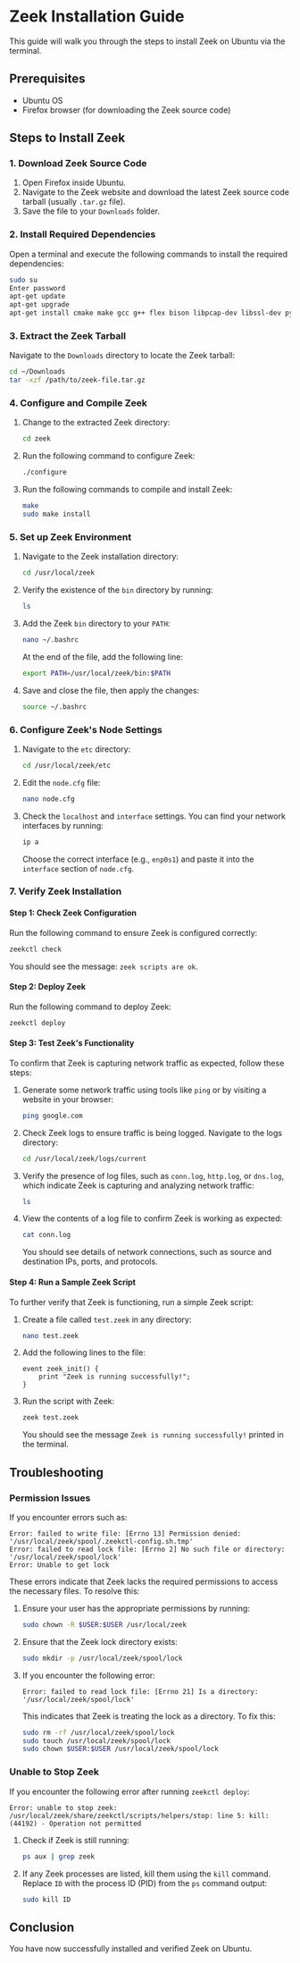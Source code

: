 # Zeek Installation Guide

This guide will walk you through the steps to install Zeek on Ubuntu via the terminal.

## Prerequisites

- Ubuntu OS
- Firefox browser (for downloading the Zeek source code)

## Steps to Install Zeek

### 1. Download Zeek Source Code

1. Open Firefox inside Ubuntu.
2. Navigate to the Zeek website and download the latest Zeek source code tarball (usually `.tar.gz` file).
3. Save the file to your `Downloads` folder.

### 2. Install Required Dependencies

Open a terminal and execute the following commands to install the required dependencies:

```bash
sudo su
Enter password
apt-get update
apt-get upgrade
apt-get install cmake make gcc g++ flex bison libpcap-dev libssl-dev python3-dev swig zlib1g-dev
```

### 3. Extract the Zeek Tarball

Navigate to the `Downloads` directory to locate the Zeek tarball:

```bash
cd ~/Downloads
tar -xzf /path/to/zeek-file.tar.gz
```

### 4. Configure and Compile Zeek

1. Change to the extracted Zeek directory:

   ```bash
   cd zeek
   ```

2. Run the following command to configure Zeek:

   ```bash
   ./configure
   ```

3. Run the following commands to compile and install Zeek:

   ```bash
   make
   sudo make install
   ```

### 5. Set up Zeek Environment

1. Navigate to the Zeek installation directory:

   ```bash
   cd /usr/local/zeek
   ```

2. Verify the existence of the `bin` directory by running:

   ```bash
   ls
   ```

3. Add the Zeek `bin` directory to your `PATH`:

   ```bash
   nano ~/.bashrc
   ```

   At the end of the file, add the following line:

   ```bash
   export PATH=/usr/local/zeek/bin:$PATH
   ```

4. Save and close the file, then apply the changes:

   ```bash
   source ~/.bashrc
   ```

### 6. Configure Zeek's Node Settings

1. Navigate to the `etc` directory:

   ```bash
   cd /usr/local/zeek/etc
   ```

2. Edit the `node.cfg` file:

   ```bash
   nano node.cfg
   ```

3. Check the `localhost` and `interface` settings. You can find your network interfaces by running:

   ```bash
   ip a
   ```

   Choose the correct interface (e.g., `enp0s1`) and paste it into the `interface` section of `node.cfg`.

### 7. Verify Zeek Installation

#### Step 1: Check Zeek Configuration

Run the following command to ensure Zeek is configured correctly:

```bash
zeekctl check
```

You should see the message: `zeek scripts are ok`.

#### Step 2: Deploy Zeek

Run the following command to deploy Zeek:

```bash
zeekctl deploy
```

#### Step 3: Test Zeek's Functionality

To confirm that Zeek is capturing network traffic as expected, follow these steps:

1. Generate some network traffic using tools like `ping` or by visiting a website in your browser:

   ```bash
   ping google.com
   ```

2. Check Zeek logs to ensure traffic is being logged. Navigate to the logs directory:

   ```bash
   cd /usr/local/zeek/logs/current
   ```

3. Verify the presence of log files, such as `conn.log`, `http.log`, or `dns.log`, which indicate Zeek is capturing and analyzing network traffic:

   ```bash
   ls
   ```

4. View the contents of a log file to confirm Zeek is working as expected:

   ```bash
   cat conn.log
   ```

   You should see details of network connections, such as source and destination IPs, ports, and protocols.

#### Step 4: Run a Sample Zeek Script

To further verify that Zeek is functioning, run a simple Zeek script:

1. Create a file called `test.zeek` in any directory:

   ```bash
   nano test.zeek
   ```

2. Add the following lines to the file:

   ```zeek
   event zeek_init() {
       print "Zeek is running successfully!";
   }
   ```

3. Run the script with Zeek:

   ```bash
   zeek test.zeek
   ```

   You should see the message `Zeek is running successfully!` printed in the terminal.

## Troubleshooting

### Permission Issues

If you encounter errors such as:

```
Error: failed to write file: [Errno 13] Permission denied: '/usr/local/zeek/spool/.zeekctl-config.sh.tmp'
Error: failed to read lock file: [Errno 2] No such file or directory: '/usr/local/zeek/spool/lock'
Error: Unable to get lock
```

These errors indicate that Zeek lacks the required permissions to access the necessary files. To resolve this:

1. Ensure your user has the appropriate permissions by running:

   ```bash
   sudo chown -R $USER:$USER /usr/local/zeek
   ```

2. Ensure that the Zeek lock directory exists:

   ```bash
   sudo mkdir -p /usr/local/zeek/spool/lock
   ```

3. If you encounter the following error:

   ```
   Error: failed to read lock file: [Errno 21] Is a directory: '/usr/local/zeek/spool/lock'
   ```

   This indicates that Zeek is treating the lock as a directory. To fix this:

   ```bash
   sudo rm -rf /usr/local/zeek/spool/lock
   sudo touch /usr/local/zeek/spool/lock
   sudo chown $USER:$USER /usr/local/zeek/spool/lock
   ```

### Unable to Stop Zeek

If you encounter the following error after running `zeekctl deploy`:

```
Error: unable to stop zeek: /usr/local/zeek/share/zeekctl/scripts/helpers/stop: line 5: kill: (44192) - Operation not permitted
```

1. Check if Zeek is still running:

   ```bash
   ps aux | grep zeek
   ```

2. If any Zeek processes are listed, kill them using the `kill` command. Replace `ID` with the process ID (PID) from the `ps` command output:

   ```bash
   sudo kill ID
   ```

## Conclusion

You have now successfully installed and verified Zeek on Ubuntu.



